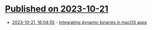 # [Published on 2023-10-21](index.md)

* [2023-10-21, 16:04:55](https://lobste.rs/s/b8vnep/integrating_dynamic_binaries_macos_apps) - [Integrating dynamic binaries in macOS apps](https://notes.alinpanaitiu.com/Integrating-dynamic-binaries-in-macOS-apps)
